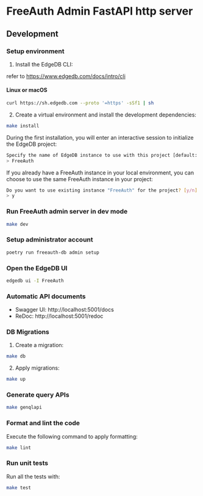 # FreeAuth Admin FastAPI http server

## Development

### Setup environment

1. Install the EdgeDB CLI:

refer to https://www.edgedb.com/docs/intro/cli

#### Linux or macOS

```bash
curl https://sh.edgedb.com --proto '=https' -sSf1 | sh
```

2. Create a virtual environment and install the development dependencies:

```bash
make install
```

During the first installation, you will enter an interactive session to initialize the EdgeDB project:

```bash
Specify the name of EdgeDB instance to use with this project [default: FreeAuth]: 
> FreeAuth
```

If you already have a FreeAuth instance in your local environment, you can choose to use the same FreeAuth instance in your project:

```bash
Do you want to use existing instance "FreeAuth" for the project? [y/n]
> y
```

### Run FreeAuth admin server in dev mode

```bash
make dev
```

### Setup administrator account

```bash
poetry run freeauth-db admin setup
```

### Open the EdgeDB UI

```bash
edgedb ui -I FreeAuth
```

### Automatic API documents

 - Swagger UI: http://localhost:5001/docs
 - ReDoc: http://localhost:5001/redoc

### DB Migrations

1. Create a migration:

```bash
make db
```

2. Apply migrations:

```bash
make up
```

### Generate query APIs

```bash
make genqlapi
```

### Format and lint the code

Execute the following command to apply formatting:

```bash
make lint
```

### Run unit tests

Run all the tests with:

```bash
make test
```

